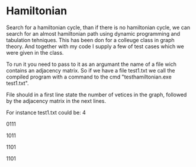 ﻿# Hamiltonian

Search for a hamiltonian cycle, than if there is no hamiltonian cycle, we can search for an almost hamiltonian path using dynamic programming and tabulation tehniques.
This has been don for a colleuge class in graph theory. And together with my code I supply a few of test cases which we were given in the class.

To run it you need to pass to it as an argumant the name of a file wich contains an adjacency matrix.
So if we have a file test1.txt we call the compiled program  with a command to the cmd "testhamiltonian.exe test1.txt".

File should in a first line state the number of vetices in the graph, followed by the adjacency matrix in the next lines.

For instance test1.txt could be:
4

0111

1011

1101

1101
